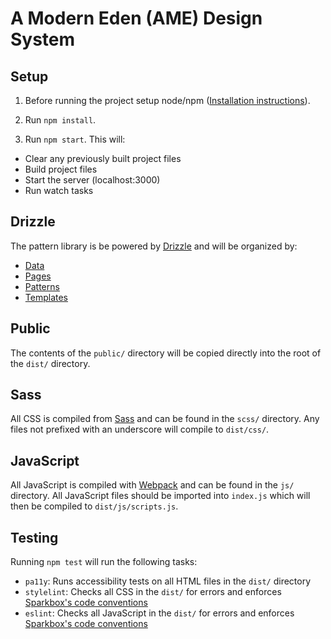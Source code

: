 # A Modern Eden (AME) Design System

Setup
-----
1. Before running the project setup node/npm ([Installation instructions](https://nodejs.org/en/download/)).

2. Run `npm install`.

3. Run `npm start`. This will:

  - Clear any previously built project files
  - Build project files
  - Start the server (localhost:3000)
  - Run watch tasks

Drizzle
-------

The pattern library is be powered by [Drizzle](https://github.com/cloudfour/drizzle) and will be organized by:
- [Data](https://github.com/cloudfour/drizzle/tree/master/docs#data)
- [Pages](https://github.com/cloudfour/drizzle/tree/master/docs#pages)
- [Patterns](https://github.com/cloudfour/drizzle/tree/master/docs#patterns)
- [Templates](https://github.com/cloudfour/drizzle/tree/master/docs#templates)

Public
------

The contents of the `public/` directory will be copied directly into the root of the `dist/` directory.

Sass
----

All CSS is compiled from [Sass](https://sass-lang.com/) and can be found in the `scss/` directory. Any files not prefixed with an underscore will compile to `dist/css/`.

JavaScript
----------
All JavaScript is compiled with [Webpack](https://webpack.js.org/) and can be found in the `js/` directory. All JavaScript files should be imported into `index.js` which will then be compiled to `dist/js/scripts.js`.

Testing
-------

Running `npm test` will run the following tasks:

- `pa11y`: Runs accessibility tests on all HTML files in the `dist/` directory
- `stylelint`: Checks all CSS  in the `dist/` for errors and enforces [Sparkbox's code conventions](https://www.npmjs.com/package/@sparkbox/stylelint-config-sparkbox)
- `eslint`: Checks all JavaScript  in the `dist/` for errors and enforces [Sparkbox's code conventions](https://www.npmjs.com/package/eslint-config-sparkbox)
